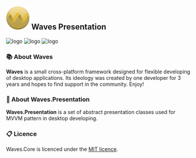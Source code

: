 ## ![logo](files/logo_very_small.png)  Waves Presentation

![logo](http://teamcity.ambertape.ru/app/rest/builds/buildType:(id:WAVES_PresentationRelease)/statusIcon) ![logo](https://img.shields.io/github/license/waves-framework/waves.presentation) ![logo](https://img.shields.io/nuget/v/Waves.Presentation)

### 📚 About Waves

**Waves** is a small cross-platform framework designed for flexible developing of desktop applications. Its ideology was created by one developer for 3 years and hopes to find support in the community. Enjoy!



### 📒 About Waves.Presentation

**Waves.Presentation** is a set of abstract presentation classes used for MVVM pattern in desktop developing.



### 📋 Licence

Waves.Core is licenced under the [MIT licence](https://github.com/ambertape/waves.presentation/blob/master/license.md).
